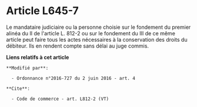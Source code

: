 # Article L645-7

Le mandataire judiciaire ou la personne choisie sur le fondement du premier alinéa du II de l'article L. 812-2 ou sur le
fondement du III de ce même article peut faire tous les actes nécessaires à la conservation des droits du débiteur. Ils en
rendent compte sans délai au juge commis.

**Liens relatifs à cet article**

	**Modifié par**:

	  - Ordonnance n°2016-727 du 2 juin 2016 - art. 4

	**Cite**:

	  - Code de commerce - art. L812-2 (VT)
